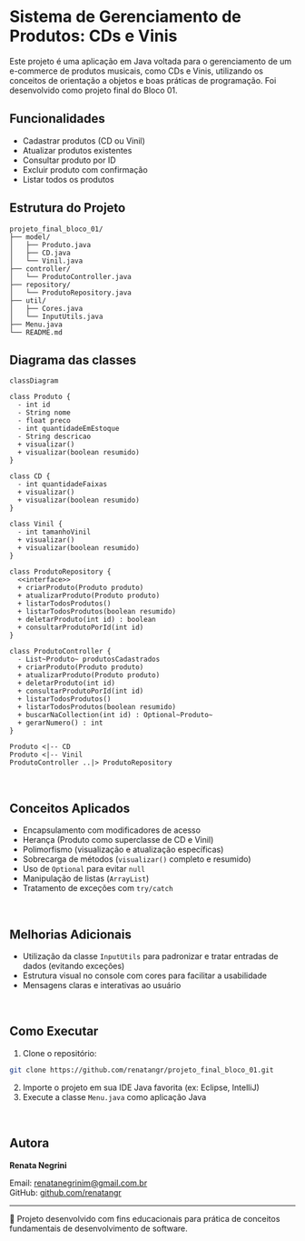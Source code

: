 # Sistema de Gerenciamento de Produtos: CDs e Vinis

Este projeto é uma aplicação em Java voltada para o gerenciamento de um e-commerce de produtos musicais, como CDs e Vinis, utilizando os conceitos de orientação a objetos e boas práticas de programação. Foi desenvolvido como projeto final do Bloco 01.


## Funcionalidades

- Cadastrar produtos (CD ou Vinil)
- Atualizar produtos existentes
- Consultar produto por ID
- Excluir produto com confirmação
- Listar todos os produtos

## Estrutura do Projeto

```
projeto_final_bloco_01/
├── model/
│   ├── Produto.java
│   ├── CD.java
│   └── Vinil.java
├── controller/
│   └── ProdutoController.java
├── repository/
│   └── ProdutoRepository.java
├── util/
│   ├── Cores.java
│   └── InputUtils.java
├── Menu.java
└── README.md
```
## Diagrama das classes
```mermaid
classDiagram

class Produto {
  - int id
  - String nome
  - float preco
  - int quantidadeEmEstoque
  - String descricao
  + visualizar()
  + visualizar(boolean resumido)
}

class CD {
  - int quantidadeFaixas
  + visualizar()
  + visualizar(boolean resumido)
}

class Vinil {
  - int tamanhoVinil
  + visualizar()
  + visualizar(boolean resumido)
}

class ProdutoRepository {
  <<interface>>
  + criarProduto(Produto produto)
  + atualizarProduto(Produto produto)
  + listarTodosProdutos()
  + listarTodosProdutos(boolean resumido)
  + deletarProduto(int id) : boolean
  + consultarProdutoPorId(int id)
}

class ProdutoController {
  - List~Produto~ produtosCadastrados
  + criarProduto(Produto produto)
  + atualizarProduto(Produto produto)
  + deletarProduto(int id)
  + consultarProdutoPorId(int id)
  + listarTodosProdutos()
  + listarTodosProdutos(boolean resumido)
  + buscarNaCollection(int id) : Optional~Produto~
  + gerarNumero() : int
}

Produto <|-- CD
Produto <|-- Vinil
ProdutoController ..|> ProdutoRepository
```
</br>

## Conceitos Aplicados

- Encapsulamento com modificadores de acesso
- Herança (Produto como superclasse de CD e Vinil)
- Polimorfismo (visualização e atualização específicas)
- Sobrecarga de métodos (`visualizar()` completo e resumido)
- Uso de `Optional` para evitar `null`
- Manipulação de listas (`ArrayList`)
- Tratamento de exceções com `try/catch`
</br>

## Melhorias Adicionais

- Utilização da classe `InputUtils` para padronizar e tratar entradas de dados (evitando exceções)
- Estrutura visual no console com cores para facilitar a usabilidade
- Mensagens claras e interativas ao usuário
</br>

## Como Executar

1. Clone o repositório:
```bash
git clone https://github.com/renatangr/projeto_final_bloco_01.git
```
2. Importe o projeto em sua IDE Java favorita (ex: Eclipse, IntelliJ)
3. Execute a classe `Menu.java` como aplicação Java
</br>

## Autora

**Renata Negrini**

Email: renatanegrinim@gmail.com.br  
GitHub: [github.com/renatangr](https://github.com/renatangr)

---

🚀 Projeto desenvolvido com fins educacionais para prática de conceitos fundamentais de desenvolvimento de software.
